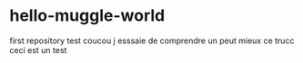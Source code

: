 # hello-muggle-world
first repository test
coucou j esssaie de comprendre
un peut mieux ce trucc
ceci est un test
